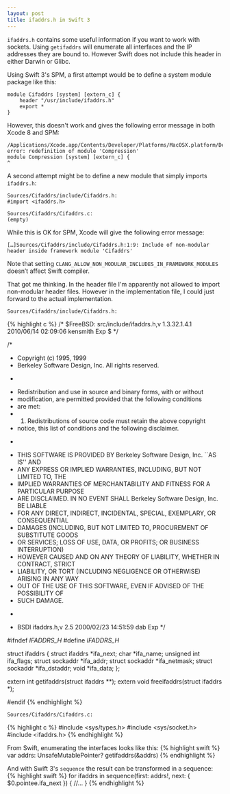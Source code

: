 ```yaml
---
layout: post
title: ifaddrs.h in Swift 3
---
```


``ifaddrs.h`` contains some useful information if you want to work with sockets. Using ``getifaddrs`` will enumerate all interfaces and the IP addresses they are bound to. However Swift does not include this header in either Darwin or Glibc.

Using Swift 3's SPM, a first attempt would be to define a system module package like this:

    module Cifaddrs [system] [extern_c] {
        header "/usr/include/ifaddrs.h"
        export *
    }

However, this doesn't work and gives the following error message in both Xcode 8 and SPM:

    /Applications/Xcode.app/Contents/Developer/Platforms/MacOSX.platform/Developer/SDKs/MacOSX10.12.sdk/usr/include/module.modulemap:7:8: error: redefinition of module 'Compression'
    module Compression [system] [extern_c] {
    ^

A second attempt might be to define a new module that simply imports ``ifaddrs.h``:

    Sources/Cifaddrs/include/Cifaddrs.h:
    #import <ifaddrs.h>

    Sources/Cifaddrs/Cifaddrs.c:
    (empty)

While this is OK for SPM, Xcode will give the following error message:

    […]Sources/Cifaddrs/include/Cifaddrs.h:1:9: Include of non-modular header inside framework module 'Cifaddrs'

Note that setting ``CLANG_ALLOW_NON_MODULAR_INCLUDES_IN_FRAMEWORK_MODULES`` doesn’t affect Swift compiler.

That got me thinking. In the header file I'm apparently not allowed to import non-modular header files. However in the implementation file, I could just forward to the actual implementation.

    Sources/Cifaddrs/include/Cifaddrs.h:

{% highlight c %}
/*  $FreeBSD: src/include/ifaddrs.h,v 1.3.32.1.4.1 2010/06/14 02:09:06 kensmith Exp $   */

/*
 + Copyright (c) 1995, 1999
 +  Berkeley Software Design, Inc.  All rights reserved.
 *
 + Redistribution and use in source and binary forms, with or without
 + modification, are permitted provided that the following conditions
 + are met:
 + 1. Redistributions of source code must retain the above copyright
 +    notice, this list of conditions and the following disclaimer.
 *
 + THIS SOFTWARE IS PROVIDED BY Berkeley Software Design, Inc. ``AS IS'' AND
 + ANY EXPRESS OR IMPLIED WARRANTIES, INCLUDING, BUT NOT LIMITED TO, THE
 + IMPLIED WARRANTIES OF MERCHANTABILITY AND FITNESS FOR A PARTICULAR PURPOSE
 + ARE DISCLAIMED.  IN NO EVENT SHALL Berkeley Software Design, Inc. BE LIABLE
 + FOR ANY DIRECT, INDIRECT, INCIDENTAL, SPECIAL, EXEMPLARY, OR CONSEQUENTIAL
 + DAMAGES (INCLUDING, BUT NOT LIMITED TO, PROCUREMENT OF SUBSTITUTE GOODS
 + OR SERVICES; LOSS OF USE, DATA, OR PROFITS; OR BUSINESS INTERRUPTION)
 + HOWEVER CAUSED AND ON ANY THEORY OF LIABILITY, WHETHER IN CONTRACT, STRICT
 + LIABILITY, OR TORT (INCLUDING NEGLIGENCE OR OTHERWISE) ARISING IN ANY WAY
 + OUT OF THE USE OF THIS SOFTWARE, EVEN IF ADVISED OF THE POSSIBILITY OF
 + SUCH DAMAGE.
 *
 +  BSDI ifaddrs.h,v 2.5 2000/02/23 14:51:59 dab Exp
 */

#ifndef _IFADDRS_H_
#define _IFADDRS_H_

struct ifaddrs {
    struct ifaddrs  *ifa_next;
    char            *ifa_name;
    unsigned int     ifa_flags;
    struct sockaddr *ifa_addr;
    struct sockaddr *ifa_netmask;
    struct sockaddr *ifa_dstaddr;
    void            *ifa_data;
};

extern int getifaddrs(struct ifaddrs **);
extern void freeifaddrs(struct ifaddrs *);

#endif
{% endhighlight %}

    Sources/Cifaddrs/Cifaddrs.c:

{% highlight c %}
#include <sys/types.h>
#include <sys/socket.h>
#include <ifaddrs.h>
{% endhighlight %}

From Swift, enumerating the interfaces looks like this:
{% highlight swift %}
var addrs: UnsafeMutablePointer<ifaddrs>?
getifaddrs(&addrs)
{% endhighlight %}

And with Swift 3's ``sequence`` the result can be transformed in a sequence:
{% highlight swift %}
for ifaddrs in sequence(first: addrs!, next: { $0.pointee.ifa_next }) {
    //...
}
{% endhighlight %}
